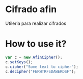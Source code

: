 # Cifrado afin
Utileria para realizar cifrados

# How to use it?

```js
var c = new AfinCipher();
c.setKeys();
c.cipher("Some text to cipher");
c.decipher("FERWTRFSDAWERDSF");
```